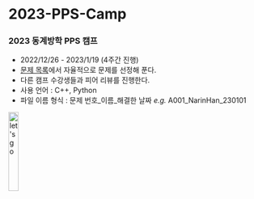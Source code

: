 # 2023-PPS-Camp
### 2023 동계방학 PPS 캠프
- 2022/12/26 - 2023/1/19 (4주간 진행)
- [문제 목록](https://docs.google.com/spreadsheets/d/1wp9H03-EOUUiXt0PvDMDZwu8gy0LM-cvYa1YK2e3IEk/edit#gid=1988099618)에서 자율적으로 문제를 선정해 푼다.
- 다른 캠프 수강생들과 피어 리뷰를 진행한다.
- 사용 언어 : C++, Python
- 파일 이름 형식 : 문제 번호_이름_해결한 날짜 _e.g._ A001_NarinHan_230101

<img src="https://pbs.twimg.com/media/E-0NOMBVUAAjprI.jpg" alt="let's go" width=20%>
